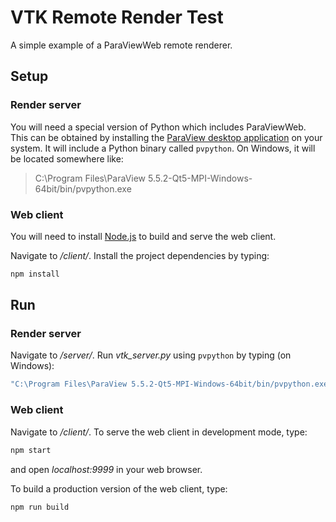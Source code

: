 # VTK Remote Render Test

A simple example of a ParaViewWeb remote renderer.

## Setup

### Render server

You will need a special version of Python which includes ParaViewWeb. This can be obtained by installing the [ParaView desktop application](https://www.paraview.org/download/) on your system. It will include a Python binary called `pvpython`. On Windows, it will be located somewhere like:

> C:\Program Files\ParaView 5.5.2-Qt5-MPI-Windows-64bit/bin/pvpython.exe

### Web client

You will need to install [Node.js](http://nodejs.org/) to build and serve the web client.

Navigate to _/client/_. Install the project dependencies by typing:

```bash
npm install
```

## Run

### Render server

Navigate to _/server/_. Run _vtk_server.py_ using `pvpython` by typing (on Windows):

```bash
"C:\Program Files\ParaView 5.5.2-Qt5-MPI-Windows-64bit/bin/pvpython.exe" vtk_server.py --port 1234
```

### Web client

Navigate to _/client/_. To serve the web client in development mode, type:

```bash
npm start
```

and open _localhost:9999_ in your web browser.

To build a production version of the web client, type:

```bash
npm run build
```